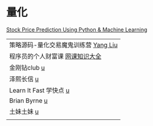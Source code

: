 # 量化

[Stock Price Prediction Using Python & Machine Learning](https://www.youtube.com/watch?v=QIUxPv5PJOY)

|                                                                                                     |
| --------------------------------------------------------------------------------------------------- |
| 策略源码-量化交易魔鬼训练营 [Yang Liu](https://www.youtube.com/playlist?list=PLhXu26RzZZTykTCQ2oZwqgd3TngXcVk1Z) |
| 程序员的个人财富课 [网课知识大全](https://www.youtube.com/playlist?list=PLhXu26RzZZTxK0M-d76QEfZBrtgmiA8ge)        |
| 金刚钻club [u](https://www.youtube.com/channel/UCIryIKNo64Gp0-u95pDtB1g/videos)                        |
| 泽熙长信 [u](https://www.youtube.com/channel/UCaZnNGHyYkeav5XoWXCj1Tw/playlists)                        |
| Learn It Fast 学快点 [u](https://www.youtube.com/channel/UCQGdLPQ85q\_K7GlwaSZEFCw/playlists)          |
| Brian Byrne [u](https://www.youtube.com/c/BrianByrneFinance/playlists)                              |
| 土妹土妹 [u](https://www.youtube.com/channel/UCu1lb\_YUHcJFoc7lraETxvQ/playlists)                       |
|                                                                                                     |
